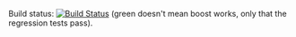 Build status: [![Build Status](https://travis-ci.org/Teemperor/boost-compile.svg?branch=master)](https://travis-ci.org/Teemperor/boost-compile) (green doesn't mean boost works, only that the regression tests pass).

